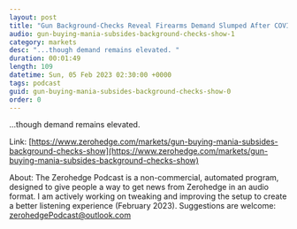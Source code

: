 ```yaml
---
layout: post
title: "Gun Background-Checks Reveal Firearms Demand Slumped After COVID Mania "
audio: gun-buying-mania-subsides-background-checks-show-1
category: markets
desc: "...though demand remains elevated. "
duration: 00:01:49
length: 109
datetime: Sun, 05 Feb 2023 02:30:00 +0000
tags: podcast
guid: gun-buying-mania-subsides-background-checks-show-0
order: 0
---
```

...though demand remains elevated. 

Link: [https://www.zerohedge.com/markets/gun-buying-mania-subsides-background-checks-show](https://www.zerohedge.com/markets/gun-buying-mania-subsides-background-checks-show)

About: The Zerohedge Podcast is a non-commercial, automated program, designed to give people a way to get news from Zerohedge in an audio format.  I am actively working on tweaking and improving the setup to create a better listening experience (February 2023).  Suggestions are welcome: [zerohedgePodcast@outlook.com](mailto:zerohedgePodcast@outlook.com)